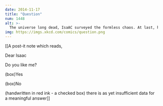 ```yaml
---
date: 2014-11-17
title: "Question"
num: 1448
alt: >-
  The universe long dead, IsaAC surveyed the formless chaos. At last, he had arrived at an answer. 'I like you,' he declared to the void, 'but I don't LIKE like you.'
img: https://imgs.xkcd.com/comics/question.png
---
```

[[A post-it note which reads, 

Dear Isaac

Do you like me?

(box)Yes

(box)No

(handwritten in red ink - a checked box) there is as yet insufficient data for a meaningful answer]]


